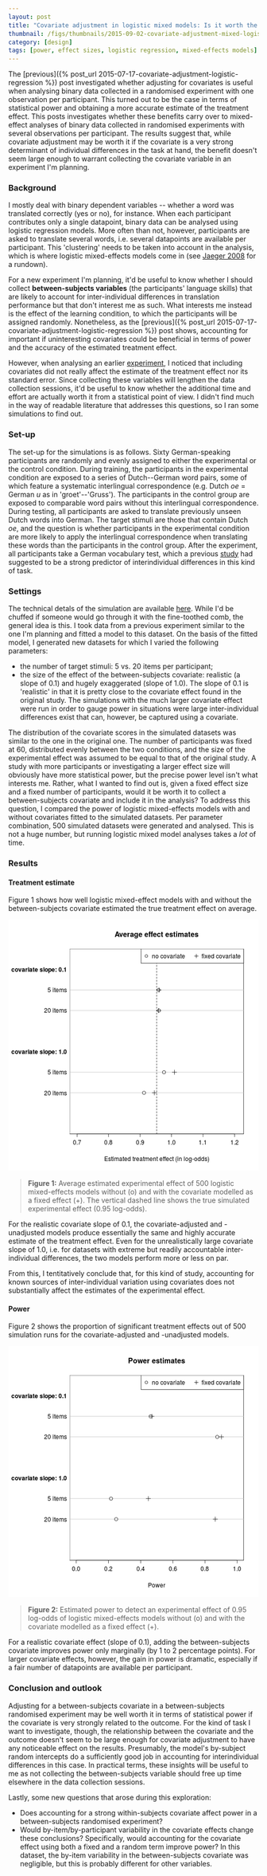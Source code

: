 ```yaml
---
layout: post
title: "Covariate adjustment in logistic mixed models: Is it worth the effort?"
thumbnail: /figs/thumbnails/2015-09-02-covariate-adjustment-mixed-logistic-regression.png
category: [design]
tags: [power, effect sizes, logistic regression, mixed-effects models]
---
```


The [previous]({% post_url 2015-07-17-covariate-adjustment-logistic-regression %}) post
investigated whether adjusting for covariates is useful 
when analysing binary data collected in a randomised experiment with one observation per participant.
This turned out to be the case in terms of statistical power 
and obtaining a more accurate estimate of the treatment effect.
This posts investigates whether these benefits carry over to 
mixed-effect analyses of binary data collected in randomised experiments 
with several observations per participant.
The results suggest that, while covariate adjustment may be worth it if the covariate is a very strong determinant of individual differences in the task at hand,
the benefit doesn't seem large enough to warrant collecting the covariate variable in an experiment I'm planning.

<!--more-->

### Background
I mostly deal with binary dependent variables -- whether a word was translated correctly (yes or no), for instance.
When each participant contributes only a single datapoint,
binary data can be analysed using logistic regression models.
More often than not, however, participants are asked to translate several words,
i.e. several datapoints are available per participant.
This 'clustering' needs to be taken into account in the analysis, which is where logistic mixed-effects models come in 
(see [Jaeger 2008](http://www.ncbi.nlm.nih.gov/pmc/articles/PMC2613284/) for a rundown).

For a new experiment I'm planning, 
it'd be useful to know whether I should collect **between-subjects variables** 
(the participants' language skills) 
that are likely to account for inter-individual differences in translation performance 
but that don't interest me as such.
What interests me instead is the effect of the learning condition, to which the participants will be assigned randomly.
Nonetheless, as the [previous]({% post_url 2015-07-17-covariate-adjustment-logistic-regression %}) post shows,
accounting for important if uninteresting covariates could be beneficial in terms of power and the accuracy of the estimated treatment effect.

However, when analysing an earlier [experiment](http://homeweb.unifr.ch/VanhoveJ/Pub/papers/Vanhove_CorrespondenceRules.pdf), 
I noticed that including covariates did not really affect the estimate of the treatment effect nor its standard error.
Since collecting these variables will lengthen the data collection sessions,
it'd be useful to know whether the additional time and effort are actually worth it from a statistical point of view.
I didn't find much in the way of readable literature that addresses this questions,
so I ran some simulations to find out.

### Set-up
The set-up for the simulations is as follows.
Sixty German-speaking participants are randomly and evenly assigned 
to either the experimental or the control condition.
During training, the participants in the experimental condition are exposed to a series of Dutch--German word pairs, 
some of which feature a systematic interlingual correspondence (e.g. Dutch _oe_ = German _u_ as in 'groet'--'Gruss').
The participants in the control group are exposed to comparable word pairs without this interlingual correspondence.
During testing, all participants are asked to translate previously unseen Dutch words into German.
The target stimuli are those that contain Dutch _oe_,
and the question is whether participants in the experimental condition are more likely 
to apply the interlingual correspondence when translating these words than the participants in the control group.
After the experiment, all participants take a German vocabulary test, 
which a previous [study](http://dx.doi.org/10.1515/iral-2015-0001) had suggested to be a strong predictor of
interindividual differences in this kind of task.

### Settings

The technical detals of the simulation are available [here](https://github.com/janhove/janhove.github.io/blob/master/RCode/GLMMPowerSimulation.md).
While I'd be chuffed if someone would go through it with the fine-toothed comb,
the general idea is this.
I took data from a previous experiment similar to the one I'm planning and fitted a model to this dataset.
On the basis of the fitted model, I generated new datasets for which I varied the following parameters:

* the number of target stimuli: 5 vs. 20 items per participant;
* the size of the effect of the between-subjects covariate: realistic (a slope of 0.1) and hugely exaggerated (slope of 1.0). The slope of 0.1 is 'realistic' in that it is pretty close to the covariate effect found in the original study.
The simulations with the much larger covariate effect were run in order to gauge power in situations were large inter-individual differences exist that can, however, be captured using a covariate.

The distribution of the covariate scores in the simulated datasets was similar 
to the one in the original one.
The number of participants was fixed at 60, distributed evenly between the two conditions,
and the size of the experimental effect was assumed to be equal to that of the original study.
A study with more participants or investigating a larger effect size will obviously have more statistical power,
but the precise power level isn't what interests me.
Rather, what I wanted to find out is, given a fixed effect size and a fixed number of participants,
would it be worth it to collect a between-subjects covariate and include it in the analysis?
To address this question, I compared the power of logistic mixed-effects models with and without covariates fitted to the simulated datasets.
Per parameter combination, 500 simulated datasets were generated and analysed.
This is not a huge number, but running logistic mixed model analyses takes a _lot_ of time.

### Results

#### Treatment estimate

Figure 1 shows how well logistic mixed-effect models with and without the between-subjects covariate estimated the true treatment effect on average.


![center](/figs/2015-09-02-covariate-adjustment-mixed-logistic-regression/unnamed-chunk-1-1.png) 

> **Figure 1:** Average estimated experimental effect of 500 logistic mixed-effects models without (o) and with the covariate modelled as a fixed effect (+).
> The vertical dashed line shows the true simulated experimental effect (0.95 log-odds).

For the realistic covariate slope of 0.1,
the covariate-adjusted and -unadjusted models produce essentially the same and highly accurate estimate of the treatment effect.
Even for the unrealistically large covariate slope of 1.0, i.e. for datasets with extreme but readily accountable inter-individual differences, the two models perform more or less on par.

From this, I tentitatively conclude that, for this kind of study, accounting for known sources of inter-individual variation using covariates does not substantially affect the estimates of the experimental effect.

#### Power

Figure 2 shows the proportion of significant treatment effects out of 500 simulation runs for the covariate-adjusted and -unadjusted models.

![center](/figs/2015-09-02-covariate-adjustment-mixed-logistic-regression/unnamed-chunk-2-1.png) 

> **Figure 2:** Estimated power to detect an experimental effect of 0.95 log-odds of logistic mixed-effects models without (o) and with the covariate modelled as a fixed effect (+).

For a realistic covariate effect (slope of 0.1), adding the between-subjects covariate improves power only marginally (by 1 to 2 percentage points).
For larger covariate effects, however, the gain in power is dramatic,
especially if a fair number of datapoints are available per participant.

### Conclusion and outlook
Adjusting for a between-subjects covariate in a between-subjects randomised experiment may be well worth it 
in terms of statistical power if the covariate is very strongly related to the outcome.
For the kind of task I want to investigate, though, the relationship between the covariate and the outcome doesn't seem to be large enough for covariate adjustment to have any noticeable effect on the results.
Presumably, the model's by-subject random intercepts do a sufficiently good job in accounting for interindividual differences in this case.
In practical terms, these insights will be useful to me as not collecting the between-subjects variable should free up time elsewhere in the data collection sessions.

Lastly, some new questions that arose during this exploration:

* Does accounting for a strong within-subjects covariate affect power in a between-subjects randomised experiment?
* Would by-item/by-participant variability in the covariate effects change these conclusions? Specifically, would accounting for the covariate effect using both a fixed and a random term improve power? In this dataset, the by-item variability in the between-subjects covariate was negligible, but this is probably different for other variables.
